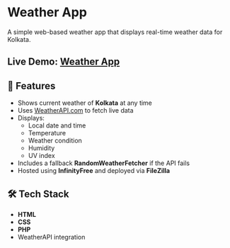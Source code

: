 # Weather App
A simple web-based weather app that displays real-time weather data for Kolkata.

## **Live Demo:** [Weather App](https://weather-app.infinityfreeapp.com)

## 🔧 Features
- Shows current weather of **Kolkata** at any time
- Uses [WeatherAPI.com](https://www.weatherapi.com/) to fetch live data
- Displays:
  - Local date and time
  - Temperature
  - Weather condition
  - Humidity
  - UV index
- Includes a fallback **RandomWeatherFetcher** if the API fails
- Hosted using **InfinityFree** and deployed via **FileZilla**

## 🛠️ Tech Stack
- **HTML**
- **CSS**
- **PHP**
- WeatherAPI integration






